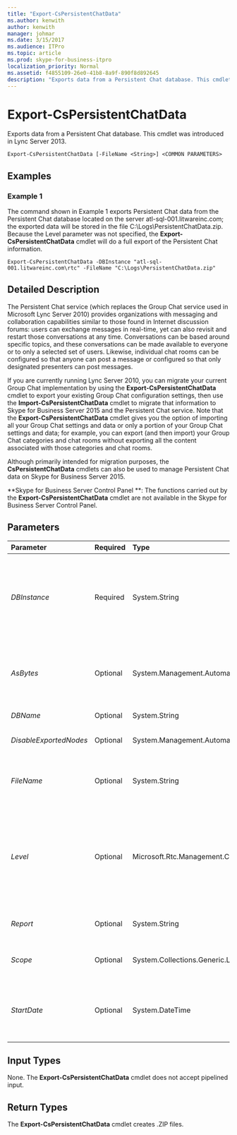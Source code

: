```yaml
---
title: "Export-CsPersistentChatData"
ms.author: kenwith
author: kenwith
manager: johmar
ms.date: 3/15/2017
ms.audience: ITPro
ms.topic: article
ms.prod: skype-for-business-itpro
localization_priority: Normal
ms.assetid: f4855109-26e0-41b8-8a9f-890f8d892645
description: "Exports data from a Persistent Chat database. This cmdlet was introduced in Lync Server 2013."
---
```


# Export-CsPersistentChatData
 
Exports data from a Persistent Chat database. This cmdlet was introduced in Lync Server 2013.
  
```
Export-CsPersistentChatData [-FileName <String>] <COMMON PARAMETERS>

```

## Examples
<a name="Examples"> </a>

### Example 1

The command shown in Example 1 exports Persistent Chat data from the Persistent Chat database located on the server atl-sql-001.litwareinc.com; the exported data will be stored in the file C:\Logs\PersistentChatData.zip. Because the Level parameter was not specified, the **Export-CsPersistentChatData** cmdlet will do a full export of the Persistent Chat information.
  
```
Export-CsPersistentChatData -DBInstance "atl-sql-001.litwareinc.com\rtc" -FileName "C:\Logs\PersistentChatData.zip"
```

## Detailed Description
<a name="DetailedDescription"> </a>

The Persistent Chat service (which replaces the Group Chat service used in Microsoft Lync Server 2010) provides organizations with messaging and collaboration capabilities similar to those found in Internet discussion forums: users can exchange messages in real-time, yet can also revisit and restart those conversations at any time. Conversations can be based around specific topics, and these conversations can be made available to everyone or to only a selected set of users. Likewise, individual chat rooms can be configured so that anyone can post a message or configured so that only designated presenters can post messages.
  
If you are currently running Lync Server 2010, you can migrate your current Group Chat implementation by using the **Export-CsPersistentChatData** cmdlet to export your existing Group Chat configuration settings, then use the **Import-CsPersistentChatData** cmdlet to migrate that information to Skype for Business Server 2015 and the Persistent Chat service. Note that the **Export-CsPersistentChatData** cmdlet gives you the option of importing all your Group Chat settings and data or only a portion of your Group Chat settings and data; for example, you can export (and then import) your Group Chat categories and chat rooms without exporting all the content associated with those categories and chat rooms.
  
Although primarily intended for migration purposes, the **CsPersistentChatData** cmdlets can also be used to manage Persistent Chat data on Skype for Business Server 2015.
  
 **Skype for Business Server Control Panel **: The functions carried out by the **Export-CsPersistentChatData** cmdlet are not available in the Skype for Business Server Control Panel.
  
## Parameters
<a name="DetailedDescription"> </a>

|**Parameter**|**Required**|**Type**|**Description**|
|:-----|:-----|:-----|:-----|
| _DBInstance_ <br/> |Required  <br/> |System.String  <br/> |Fully qualified domain name and name of the SQL Server instance where the Skype for Business Server 2015 Persistent Chat database is located. For example, this syntax specifies the database found in the RTC database instance on the server atl-sql-001.litwareinc.com:  <br/>  `-DBInstance "atl-sql-001.litwareinc.com\rtc"` <br/> |
| _AsBytes_ <br/> |Optional  <br/> |System.Management.Automation.SwitchParameter  <br/> |Returns Persistent Chat information as a byte array; the returned data must then be stored in a variable in order to be used by the **Import-CsPersistentChatData** cmdlet. You cannot use both AsBytes and FileName in the same command. <br/> |
| _DBName_ <br/> |Optional  <br/> |System.String  <br/> |SQL instance name of the Persistent Chat database.  <br/> |
| _DisableExportedNodes_ <br/> |Optional  <br/> |System.Management.Automation.SwitchParameter  <br/> |When present, all exported categories and chat rooms will be disabled when the export is complete.  <br/> |
| _FileName_ <br/> |Optional  <br/> |System.String  <br/> |Full path to the .ZIP file that the **Export-CsPersistentChatData** cmdlet will create; this file will contain the exported user data. For example: <br/>  `-FileName "C:\Logs\PersistentChatData.zip"` <br/> |
| _Level_ <br/> |Optional  <br/> |Microsoft.Rtc.Management.Chat.Cmdlets.ExportLevel  <br/> |Enables you to specify which Persistent Chat information will be exported. Allowed values are:  <br/> All  <br/> User  <br/> Category  <br/> RoomDirectory  <br/> Content  <br/> The default value is All, which means that all the Persistent Chat information will be exported.  <br/> |
| _Report_ <br/> |Optional  <br/> |System.String  <br/> |Full path for the log file created when the cmdlet runs. For example:  <br/>  `-Report "C:\Logs\ExportPersistentChat.html"` <br/> |
| _Scope_ <br/> |Optional  <br/> |System.Collections.Generic.List  <br/> |Enables you to export data for a specified set of categories (and their corresponding chat rooms). By default all Categories are exported.  <br/> |
| _StartDate_ <br/> |Optional  <br/> |System.DateTime  <br/> |Beginning date for the time period for which Persistent Chat chat room content should be exported. For example:  <br/>  `-StartDate "1/1/2012"` <br/> This parameter is valid only when they Level is set to RoomDirectory.  <br/> |
   
## Input Types
<a name="InputTypes"> </a>

None. The **Export-CsPersistentChatData** cmdlet does not accept pipelined input.
  
## Return Types
<a name="ReturnTypes"> </a>

The **Export-CsPersistentChatData** cmdlet creates .ZIP files.
  

